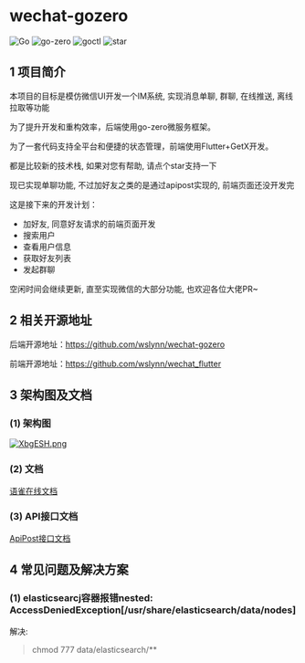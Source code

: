 # wechat-gozero

![Go](https://img.shields.io/badge/Go-1.18-blue.svg)
![go-zero](https://img.shields.io/badge/go_zero-1.3.3-blue.svg) 
![goctl](https://img.shields.io/badge/goctl-1.3.5-blue.svg)
![star](https://img.shields.io/github/stars/wslynn/wechat-gozero?style=social)


## 1 项目简介
本项目的目标是模仿微信UI开发一个IM系统, 实现消息单聊, 群聊, 在线推送, 离线拉取等功能

为了提升开发和重构效率，后端使用go-zero微服务框架。

为了一套代码支持全平台和便捷的状态管理，前端使用Flutter+GetX开发。

都是比较新的技术栈, 如果对您有帮助, 请点个star支持一下

现已实现单聊功能, 不过加好友之类的是通过apipost实现的, 前端页面还没开发完

这是接下来的开发计划：
- 加好友, 同意好友请求的前端页面开发
- 搜索用户
- 查看用户信息
- 获取好友列表
- 发起群聊

空闲时间会继续更新, 直至实现微信的大部分功能, 也欢迎各位大佬PR~


## 2 相关开源地址
后端开源地址：https://github.com/wslynn/wechat-gozero

前端开源地址：https://github.com/wslynn/wechat_flutter


## 3 架构图及文档
### (1) 架构图
[![XbgESH.png](https://s1.ax1x.com/2022/06/17/XbgESH.png)](https://imgtu.com/i/XbgESH)
### (2) 文档
[语雀在线文档](https://www.yuque.com/docs/share/77c846d2-51f8-4a25-8330-fa036a8a4cbe)
### (3) API接口文档
[ApiPost接口文档](https://console-docs.apipost.cn/preview/6c245af8bcc075c4/42820335d3df842c)

## 4 常见问题及解决方案
### (1) elasticsearcj容器报错nested: AccessDeniedException[/usr/share/elasticsearch/data/nodes]
解决: 
> chmod 777 data/elasticsearch/**
